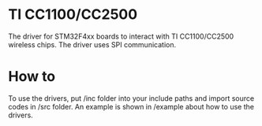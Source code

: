 # TI CC1100/CC2500
The driver for STM32F4xx boards to interact with TI CC1100/CC2500 wireless chips. The driver uses SPI communication.

# How to
To use the drivers, put /inc folder into your include paths and import source codes in /src folder. An example is shown in /example about how to use the drivers.
